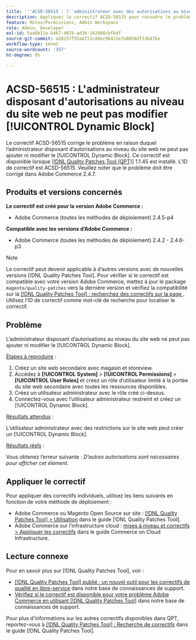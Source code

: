 ```yaml
---
title: '''ACSD-56515 : l''administrateur avec des autorisations au niveau du site web ne peut pas modifier [!UICONTROL Dynamic Block]'''
description: Appliquez le correctif ACSD-56515 pour résoudre le problème Adobe Commerce en raison duquel l’administrateur avec des autorisations au niveau du site web ne peut pas ajouter ni modifier le [!UICONTROL Dynamic Block].
feature: Roles/Permissions, Admin Workspace
role: Admin, Developer
exl-id: 5aa6b11e-b467-4076-ad36-162966cbf6df
source-git-commit: a28257f55abf21cddec9b415e7e8858df33647be
workflow-type: tm+mt
source-wordcount: '357'
ht-degree: 0%

---
```


# ACSD-56515 : L&#39;administrateur disposant d&#39;autorisations au niveau du site web ne peut pas modifier [!UICONTROL Dynamic Block]

Le correctif ACSD-56515 corrige le problème en raison duquel l’administrateur disposant d’autorisations au niveau du site web ne peut pas ajouter ni modifier le [!UICONTROL Dynamic Block]. Ce correctif est disponible lorsque [[!DNL Quality Patches Tool (QPT)]](/help/announcements/adobe-commerce-announcements/magento-quality-patches-released-new-tool-to-self-serve-quality-patches.md) 1.1.45 est installé. L’ID de correctif est ACSD-56515. Veuillez noter que le problème doit être corrigé dans Adobe Commerce 2.4.7.

## Produits et versions concernés

**Le correctif est créé pour la version Adobe Commerce :**

* Adobe Commerce (toutes les méthodes de déploiement) 2.4.5-p4

**Compatible avec les versions d’Adobe Commerce :**

* Adobe Commerce (toutes les méthodes de déploiement) 2.4.2 - 2.4.6-p3

>[!NOTE]
>
>Le correctif peut devenir applicable à d’autres versions avec de nouvelles versions [!DNL Quality Patches Tool]. Pour vérifier si le correctif est compatible avec votre version Adobe Commerce, mettez à jour le package `magento/quality-patches` vers la dernière version et vérifiez la compatibilité sur la [[!DNL Quality Patches Tool] : recherchez des correctifs sur la page ](https://experienceleague.adobe.com/tools/commerce-quality-patches/index.html?lang=fr). Utilisez l’ID de correctif comme mot-clé de recherche pour localiser le correctif.

## Problème

L’administrateur disposant d’autorisations au niveau du site web ne peut pas ajouter ni modifier le [!UICONTROL Dynamic Block].

<u>Étapes à reproduire</u> :

1. Créez un site web secondaire avec magasin et storeview.
1. Accédez à **[!UICONTROL System]** > **[!UICONTROL Permissions]** > **[!UICONTROL User Roles]** et créez un rôle d’utilisateur limité à la portée du site web secondaire avec toutes les ressources disponibles.
1. Créez un utilisateur administrateur avec le rôle créé ci-dessus.
1. Connectez-vous avec l’utilisateur administrateur restreint et créez un [!UICONTROL Dynamic Block].

<u>Résultats attendus</u> :

L’utilisateur administrateur avec des restrictions sur le site web peut créer un [!UICONTROL Dynamic Block].

<u>Résultats réels</u> :

Vous obtenez l’erreur suivante : *D’autres autorisations sont nécessaires pour afficher cet élément*.

## Appliquer le correctif

Pour appliquer des correctifs individuels, utilisez les liens suivants en fonction de votre méthode de déploiement :

* Adobe Commerce ou Magento Open Source sur site : [[!DNL Quality Patches Tool] > Utilisation](https://experienceleague.adobe.com/docs/commerce-operations/tools/quality-patches-tool/usage.html?lang=fr) dans le guide [!DNL Quality Patches Tool].
* Adobe Commerce sur l’infrastructure cloud : [mises à niveau et correctifs > Appliquer les correctifs](https://experienceleague.adobe.com/docs/commerce-cloud-service/user-guide/develop/upgrade/apply-patches.html?lang=fr) dans le guide Commerce on Cloud Infrastructure.

## Lecture connexe

Pour en savoir plus sur [!DNL Quality Patches Tool], voir :

* [[!DNL Quality Patches Tool] publié : un nouvel outil pour les correctifs de qualité en libre-service](/help/announcements/adobe-commerce-announcements/magento-quality-patches-released-new-tool-to-self-serve-quality-patches.md) dans notre base de connaissances de support.
* [Vérifiez si le correctif est disponible pour votre problème Adobe Commerce en utilisant  [!DNL Quality Patches Tool]](/help/support-tools/patches-available-in-qpt-tool/check-patch-for-magento-issue-with-magento-quality-patches.md) dans notre base de connaissances de support.

Pour plus d&#39;informations sur les autres correctifs disponibles dans QPT, reportez-vous à [[!DNL Quality Patches Tool] : Recherche de correctifs](https://experienceleague.adobe.com/tools/commerce-quality-patches/index.html?lang=fr) dans le guide [!DNL Quality Patches Tool].
